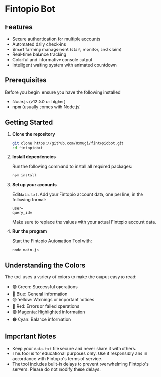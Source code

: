 # Fintopio Bot

## Features

- Secure authentication for multiple accounts
- Automated daily check-ins
- Smart farming management (start, monitor, and claim)
- Real-time balance tracking
- Colorful and informative console output
- Intelligent waiting system with animated countdown

## Prerequisites

Before you begin, ensure you have the following installed:

- Node.js (v12.0.0 or higher)
- npm (usually comes with Node.js)

## Getting Started

1. **Clone the repository**

   ```bash
   git clone https://github.com/0xmugi/fintopiobot.git
   cd fintopiobot
   ```

2. **Install dependencies**

   Run the following command to install all required packages:

   ```bash
   npm install
   ```

3. **Set up your accounts**

   Edit`data.txt`. Add your Fintopio account data, one per line, in the following format:

   ```
   user=
   query_id=
   ```

   Make sure to replace the values with your actual Fintopio account data.

4. **Run the program**

   Start the Fintopio Automation Tool with:

   ```bash
   node main.js
   ```

## Understanding the Colors

The tool uses a variety of colors to make the output easy to read:

- 🟢 Green: Successful operations
- 🔵 Blue: General information
- 🟡 Yellow: Warnings or important notices
- 🔴 Red: Errors or failed operations
- 🟣 Magenta: Highlighted information
- 🟠 Cyan: Balance information

## Important Notes

- Keep your `data.txt` file secure and never share it with others.
- This tool is for educational purposes only. Use it responsibly and in accordance with Fintopio's terms of service.
- The tool includes built-in delays to prevent overwhelming Fintopio's servers. Please do not modify these delays.
